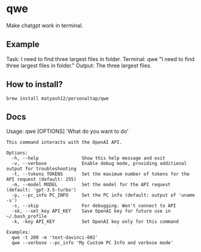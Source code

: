 # qwe
Make chatgpt work in terminal.

## Example
Task: I need to find three largest files in folder.
Terminal: qwe "I need to find three largest files in folder."
Output: The three largest files.

## How to install?
`brew install matyash12/personaltap/qwe`

## Docs
Usage: qwe [OPTIONS] 'What do you want to do'

    This command interacts with the OpenAI API.

    Options:
      -h, --help                Show this help message and exit
      -v, --verbose             Enable debug mode, providing additional output for troubleshooting
      -t, --tokens TOKENS       Set the maximum number of tokens for the API request (default: 255)
      -m, --model MODEL         Set the model for the API request (default: 'gpt-3.5-turbo')
      -p, --pc_info PC_INFO     Set the PC info (default: output of 'uname -s')
      -s, --skip                For debugging. Won't connect to API
      -sk, --set_key API_KEY    Save OpenAI key for future use in ~/.bash_profile
      -k, -key API_KEY          Set OpenAI key only for this command

    Examples:
      qwe -t 200 -m 'text-davinci-002'
      qwe --verbose --pc_info 'My Custom PC Info and verbose mode'
